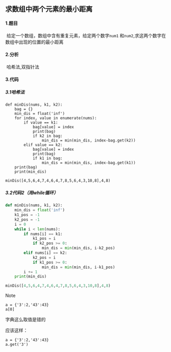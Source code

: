 ## 求数组中两个元素的最小距离

#### 1.题目

​	给定一个数组，数组中含有重复元素，给定两个数字`num1` 和`num2`,求这两个数字在数组中出现的位置的最小距离

#### 2.分析

​	哈希法,双指针法

#### 3.代码

##### 3.1哈希法

```eval-python
def minDis(nums, k1, k2):
    bag = {}
    min_dis = float('inf')
    for index, value in enumerate(nums):
        if value == k1:
            bag[value] = index
            print(bag)
            if k2 in bag:
                min_dis = min(min_dis, index-bag.get(k2))
        elif value == k2:
            bag[value] = index
            print(bag)
            if k1 in bag:
                min_dis = min(min_dis, index-bag.get(k1))
    print(bag)
    print(min_dis)

minDis([4,5,6,4,7,4,6,4,7,8,5,6,4,3,10,8],4,8)
```

##### 3.2代码2（用while循环）

```python
def minDis(nums, k1, k2):
    min_dis = float('inf')
    k1_pos = -1
    k2_pos = -1
    i = 0
    while i < len(nums):
        if nums[i] == k1:
            k1_pos = i
            if k2_pos >= 0:
                min_dis = min(min_dis, i-k2_pos)
        elif nums[i] == k2:
            k2_pos = i
            if k1_pos >= 0:
                min_dis = min(min_dis, i-k1_pos)
        i += 1
    print(min_dis)

minDis([4,5,6,4,7,4,6,4,7,8,5,6,4,3,10,8],4,8)
```



> [!NOTE]
>
> ```eval-python
> a = {'3':2,'43':43}
> a[0]
> ```
>
> 字典这么取值是错的
>
> 应该这样：
>
> ```eval-python
> a = {'3':2,'43':43}
> a.get('3')
> ```
>
> 